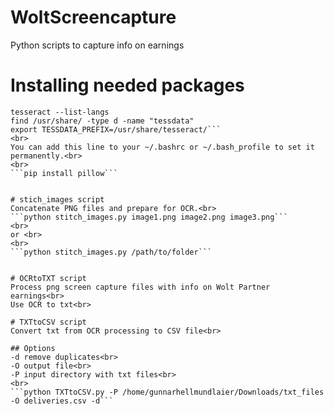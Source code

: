 # WoltScreencapture
Python scripts to capture info on earnings<br>

# Installing needed packages 
```sudo dnf install tesseract tesseract-langpack-dan
tesseract --list-langs
find /usr/share/ -type d -name "tessdata"
export TESSDATA_PREFIX=/usr/share/tesseract/```
<br>
You can add this line to your ~/.bashrc or ~/.bash_profile to set it permanently.<br>
<br>
```pip install pillow```


# stich_images script
Concatenate PNG files and prepare for OCR.<br>
```python stitch_images.py image1.png image2.png image3.png```
<br>
or <br>
<br>
```python stitch_images.py /path/to/folder```


# OCRtoTXT script
Process png screen capture files with info on Wolt Partner earnings<br>
Use OCR to txt<br>

# TXTtoCSV script
Convert txt from OCR processing to CSV file<br>

## Options
-d remove duplicates<br>
-O output file<br>
-P input directory with txt files<br>
<br>
```python TXTtoCSV.py -P /home/gunnarhellmundlaier/Downloads/txt_files -O deliveries.csv -d```
